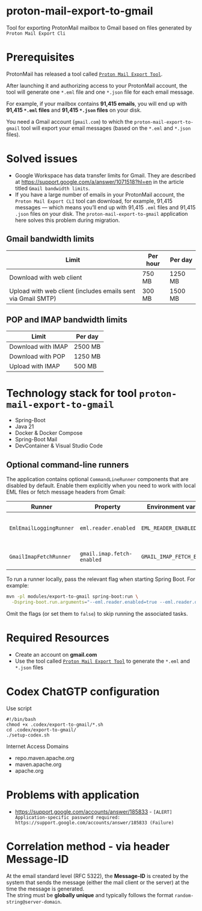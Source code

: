 # proton-mail-export-to-gmail
Tool for exporting ProtonMail mailbox to Gmail based on files generated by `Proton Mail Export Cli`

# Prerequisites

ProtonMail has released a tool called [`Proton Mail Export Tool`](https://proton.me/support/proton-mail-export-tool).

After launching it and authorizing access to your ProtonMail account, the tool will generate one `*.eml` file and one `*.json` file for each email message.

For example, if your mailbox contains **91,415 emails**, you will end up with **91,415 `*.eml` files** and **91,415 `*.json` files** on your disk.

You need a Gmail account (`gmail.com`) to which the `proton-mail-export-to-gmail` tool will export your email messages (based on the `*.eml` and `*.json` files).

# Solved issues
- Google Workspace has data transfer limits for Gmail. They are described at https://support.google.com/a/answer/1071518?hl=en in the article titled `Gmail bandwidth limits`.
- If you have a large number of emails in your ProtonMail account, the `Proton Mail Export CLI` tool can download, for example, 91,415 messages — which means you’ll end up with 91,415 `.eml` files and 91,415 `.json` files on your disk. The `proton-mail-export-to-gmail` application here solves this problem during migration.

## Gmail bandwidth limits

| Limit                                                            | Per hour | Per day |
|------------------------------------------------------------------|-----------|----------|
| Download with web client                                         | 750 MB    | 1250 MB  |
| Upload with web client (includes emails sent via Gmail SMTP)     | 300 MB    | 1500 MB  |

## POP and IMAP bandwidth limits

| Limit                | Per day |
|----------------------|----------|
| Download with IMAP   | 2500 MB  |
| Download with POP    | 1250 MB  |
| Upload with IMAP     | 500 MB   |


# Technology stack for tool `proton-mail-export-to-gmail`

- Spring-Boot
- Java 21
- Docker & Docker Compose
- Spring-Boot Mail
- DevContainer & Visual Studio Code

## Optional command-line runners

The application contains optional `CommandLineRunner` components that are disabled by default. Enable them explicitly when you 
need to work with local EML files or fetch message headers from Gmail:

| Runner | Property | Environment variable | Description |
| --- | --- | --- | --- |
| `EmlEmailLoggingRunner` | `eml.reader.enabled` | `EML_READER_ENABLED` | Scans a local directory of exported EML files and logs their headers. Requires `eml.reader.directory`/`EML_READER_DIRECTORY` to point to a readable folder. |
| `GmailImapFetchRunner` | `gmail.imap.fetch-enabled` | `GMAIL_IMAP_FETCH_ENABLED` | Downloads the latest Gmail message headers over IMAP using the configured credentials. |

To run a runner locally, pass the relevant flag when starting Spring Boot. For example:

```bash
mvn -pl modules/export-to-gmail spring-boot:run \
  -Dspring-boot.run.arguments="--eml.reader.enabled=true --eml.reader.directory=/path/to/eml"
```

Omit the flags (or set them to `false`) to skip running the associated tasks.

# Required Resources

- Create an account on **gmail.com**  
- Use the tool called [`Proton Mail Export Tool`](https://proton.me/support/proton-mail-export-tool) to generate the `*.eml` and `*.json` files

# Codex ChatGTP configuration

Use script

```
#!/bin/bash
chmod +x .codex/export-to-gmail/*.sh
cd .codex/export-to-gmail/
./setup-codex.sh
```

Internet Access Domains

- repo.maven.apache.org
- maven.apache.org
- apache.org


# Problems with application

- https://support.google.com/accounts/answer/185833 - `[ALERT] Application-specific password required: https://support.google.com/accounts/answer/185833 (Failure)`

# Correlation method - via header Message-ID

At the email standard level (RFC 5322), the **Message-ID** is created by the system that sends the message (either the mail client or the server) at the time the message is generated.  
The string must be **globally unique** and typically follows the format `random-string@server-domain`.

